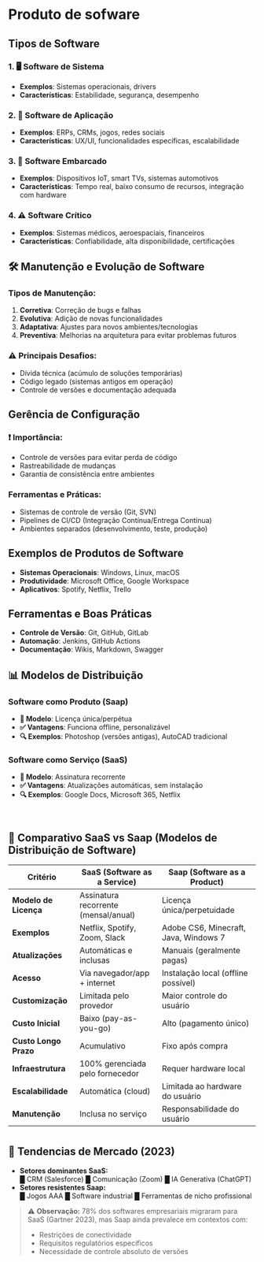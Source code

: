 # Produto de sofware

##  Tipos de Software

### 1. 🖥️ Software de Sistema
- **Exemplos**: Sistemas operacionais, drivers
- **Características**: Estabilidade, segurança, desempenho

### 2. 📱 Software de Aplicação
- **Exemplos**: ERPs, CRMs, jogos, redes sociais
- **Características**: UX/UI, funcionalidades específicas, escalabilidade

### 3. 🔌 Software Embarcado
- **Exemplos**: Dispositivos IoT, smart TVs, sistemas automotivos
-  **Características**: Tempo real, baixo consumo de recursos, integração com hardware

### 4. ⚠️ Software Crítico
-  **Exemplos**: Sistemas médicos, aeroespaciais, financeiros
-  **Características**: Confiabilidade, alta disponibilidade, certificações

## 🛠️ Manutenção e Evolução de Software

###  Tipos de Manutenção:
1.  **Corretiva**: Correção de bugs e falhas
2. **Evolutiva**: Adição de novas funcionalidades
3.  **Adaptativa**: Ajustes para novos ambientes/tecnologias
4.  **Preventiva**: Melhorias na arquitetura para evitar problemas futuros

### ⚠️ Principais Desafios:
-  Dívida técnica (acúmulo de soluções temporárias)
-  Código legado (sistemas antigos em operação)
-  Controle de versões e documentação adequada

## Gerência de Configuração

### ❗ Importância:
-  Controle de versões para evitar perda de código
-  Rastreabilidade de mudanças
-  Garantia de consistência entre ambientes

###  Ferramentas e Práticas:
-  Sistemas de controle de versão (Git, SVN)
-  Pipelines de CI/CD (Integração Contínua/Entrega Contínua)
-  Ambientes separados (desenvolvimento, teste, produção)

##  Exemplos de Produtos de Software
-  **Sistemas Operacionais**: Windows, Linux, macOS
-  **Produtividade**: Microsoft Office, Google Workspace
-  **Aplicativos**: Spotify, Netflix, Trello

##  Ferramentas e Boas Práticas
- **Controle de Versão**: Git, GitHub, GitLab
- **Automação**: Jenkins, GitHub Actions
- **Documentação**: Wikis, Markdown, Swagger

## 📊 Modelos de Distribuição

###  Software como Produto (Saap)
- **📌 Modelo**: Licença única/perpétua
- **✅ Vantagens**: Funciona offline, personalizável
- **🔍 Exemplos**: Photoshop (versões antigas), AutoCAD tradicional

###  Software como Serviço (SaaS)
- **📌 Modelo**: Assinatura recorrente
- **✅ Vantagens**: Atualizações automáticas, sem instalação
- **🔍 Exemplos**: Google Docs, Microsoft 365, Netflix
<br>

## 🔄 Comparativo SaaS vs Saap (Modelos de Distribuição de Software)

| Critério               |  SaaS (Software as a Service)       |  Saap (Software as a Product)       |
|------------------------|--------------------------------------|--------------------------------------|
| **Modelo de Licença**  | Assinatura recorrente (mensal/anual) | Licença única/perpetuidade           |
| **Exemplos**          | Netflix, Spotify, Zoom, Slack        | Adobe CS6, Minecraft, Java, Windows 7 |
| **Atualizações**      | Automáticas e inclusas               | Manuais (geralmente pagas)           |
| **Acesso**            | Via navegador/app + internet         | Instalação local (offline possível)  |
| **Customização**      | Limitada pelo provedor               | Maior controle do usuário            |
| **Custo Inicial**     | Baixo (pay-as-you-go)                | Alto (pagamento único)               |
| **Custo Longo Prazo** | Acumulativo                          | Fixo após compra                     |
| **Infraestrutura**    | 100% gerenciada pelo fornecedor      | Requer hardware local               |
| **Escalabilidade**    | Automática (cloud)                   | Limitada ao hardware do usuário      |
| **Manutenção**        | Inclusa no serviço                   | Responsabilidade do usuário          |

#

## 📌 Tendencias de Mercado (2023)
- **Setores dominantes SaaS:**  
  █ CRM (Salesforce) █ Comunicação (Zoom) █ IA Generativa (ChatGPT)  
- **Setores resistentes Saap:**  
  █ Jogos AAA █ Software industrial █ Ferramentas de nicho profissional

> ⚠️ **Observação:** 78% dos softwares empresariais migraram para SaaS (Gartner 2023), mas Saap ainda prevalece em contextos com:  
> - Restrições de conectividade  
> - Requisitos regulatórios específicos  
> - Necessidade de controle absoluto de versões

